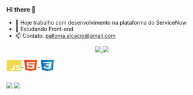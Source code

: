 ### Hi there 👋



- 🔭 Hoje trabalho com desenvolvimento na plataforma do ServiceNow
- 🌱 Estudando Front-end
- 📫 Contato: palloma.alcacio@gmail.com

<div align="center">
  <a href="https://github.com/p4llom4">
  <img height="180em" src="https://github-readme-stats.vercel.app/api?username=p4llom4&show_icons=true&theme=ocean_dark&include_all_commits=true&count_private=true"/>
  <img height="180em" src="https://github-readme-stats.vercel.app/api/top-langs/?username=p4llom4&layout=compact&langs_count=7&theme=ocean_dark"/>
</div>

<div style="display: inline_block"><br>
  <img align="center" alt="Palloma-Js" height="30" width="40" src="https://raw.githubusercontent.com/devicons/devicon/master/icons/javascript/javascript-plain.svg">
  <img align="center" alt="Palloma-HTML" height="30" width="40" src="https://raw.githubusercontent.com/devicons/devicon/master/icons/html5/html5-original.svg">
  <img align="center" alt="Palloma-CSS" height="30" width="40" src="https://raw.githubusercontent.com/devicons/devicon/master/icons/css3/css3-original.svg">
</div>

##

<div>
  <a href = "malito:palloma.alcacio@gmail.com"><img src="https://img.shields.io/badge/-Gmail-%23333?style=for-the-badge&logo=gmail&logoColor=white" target="_blank"></a>
  <a href="https:https://www.linkedin.com/in/palloma-alcácio-204b5b1b/" target="_blank"><img src="https://img.shields.io/badge/-LinkedIn-%230077B5?style=for-the-badge&logo=linkedin&logoColor=white" target="_blank"></a>
   
</div>

